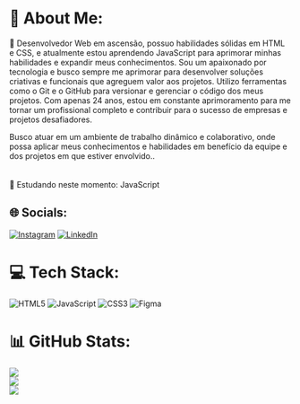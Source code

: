 # 💫 About Me:
🔭 Desenvolvedor Web em ascensão, possuo habilidades sólidas em HTML e CSS, e atualmente estou aprendendo JavaScript para aprimorar minhas habilidades e expandir meus conhecimentos. Sou um apaixonado por tecnologia e busco sempre me aprimorar para desenvolver soluções criativas e funcionais que agreguem valor aos projetos.  Utilizo ferramentas como o Git e o GitHub para versionar e gerenciar o código dos meus projetos. Com apenas 24 anos, estou em constante aprimoramento para me tornar um profissional completo e contribuir para o sucesso de empresas e projetos desafiadores. 

Busco atuar em um ambiente de trabalho dinâmico e colaborativo, onde possa aplicar meus conhecimentos e habilidades em benefício da equipe e dos projetos em que estiver envolvido..<br><br><br>🌱 Estudando neste momento: JavaScript<br>


## 🌐 Socials:
[![Instagram](https://img.shields.io/badge/Instagram-%23E4405F.svg?logo=Instagram&logoColor=white)](https://instagram.com/_ismaelcezar) [![LinkedIn](https://img.shields.io/badge/LinkedIn-%230077B5.svg?logo=linkedin&logoColor=white)](https://linkedin.com/in/ismaelcezar) 

# 💻 Tech Stack:
![HTML5](https://img.shields.io/badge/html5-%23E34F26.svg?style=for-the-badge&logo=html5&logoColor=white) ![JavaScript](https://img.shields.io/badge/javascript-%23323330.svg?style=for-the-badge&logo=javascript&logoColor=%23F7DF1E) ![CSS3](https://img.shields.io/badge/css3-%231572B6.svg?style=for-the-badge&logo=css3&logoColor=white) 	![Figma](https://img.shields.io/badge/figma-%23F24E1E.svg?style=for-the-badge&logo=figma&logoColor=white)
# 📊 GitHub Stats:
![](https://github-readme-stats.vercel.app/api?username=ismaelczar&theme=vue-dark&hide_border=false&include_all_commits=false&count_private=false)<br/>
![](https://github-readme-streak-stats.herokuapp.com/?user=ismaelczar&theme=vue-dark&hide_border=false)<br/>
![](https://github-readme-stats.vercel.app/api/top-langs/?username=ismaelczar&theme=vue-dark&hide_border=false&include_all_commits=false&count_private=false&layout=compact)

<!-- Proudly created with GPRM ( https://gprm.itsvg.in ) -->
